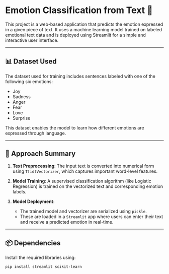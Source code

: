 # Emotion Classification from Text 🧠

This project is a web-based application that predicts the emotion expressed in a given piece of text. It uses a machine learning model trained on labeled emotional text data and is deployed using Streamlit for a simple and interactive user interface.

---

## 📊 Dataset Used

The dataset used for training includes sentences labeled with one of the following six emotions:

- Joy
- Sadness
- Anger
- Fear
- Love
- Surprise

This dataset enables the model to learn how different emotions are expressed through language.

---

## 🧠 Approach Summary

1. **Text Preprocessing**: The input text is converted into numerical form using `TfidfVectorizer`, which captures important word-level features.

2. **Model Training**: A supervised classification algorithm (like Logistic Regression) is trained on the vectorized text and corresponding emotion labels.

3. **Model Deployment**:
   - The trained model and vectorizer are serialized using `pickle`.
   - These are loaded in a `Streamlit` app where users can enter their text and receive a predicted emotion in real-time.

---

## 📦 Dependencies

Install the required libraries using:

```bash
pip install streamlit scikit-learn
